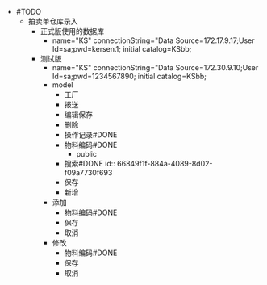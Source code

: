 - #TODO
	- 拍卖单仓库录入
		- 正式版使用的数据库
			- name="KS" connectionString="Data Source=172.17.9.17;User Id=sa;pwd=kersen.1; initial catalog=KSbb;
		- 测试版
			- name="KS" connectionString="Data Source=172.30.9.10;User Id=sa;pwd=1234567890; initial catalog=KSbb;
			- model
				- 工厂
				- 报送
				- 编辑保存
				- 删除
				- 操作记录#DONE
				- 物料编码#DONE
					- public
				- 搜索#DONE
				  id:: 66849f1f-884a-4089-8d02-f09a7730f693
				- 保存
				- 新增
			- 添加
				- 物料编码#DONE
				- 保存
				- 取消
			- 修改
				- 物料编码#DONE
				- 保存
				- 取消